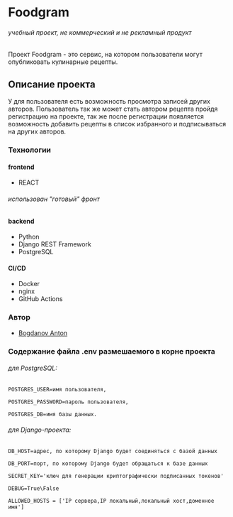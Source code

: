 # Foodgram
###### учебный проект, не коммерческий и не рекламный продукт

Проект Foodgram - это сервис, на котором пользователи могут опубликовать кулинарные рецепты.

## Описание проекта

У для пользователя есть возможность просмотра записей других авторов. Пользователь так же может стать автором рецепта пройдя регистрацию на проекте, так же после регистрации появляется возможность добавить рецепты в список избранного и подписываться на других авторов.


### Технологии

#### frontend
+ REACT
###### использован "готовый" фронт

#### backend
+ Python
+ Django REST Framework
+ PostgreSQL

#### CI/CD
+ Docker
+ nginx
+ GitHub Actions

### Автор
+ [Bogdanov Anton](https://github.com/Xawek/)

### Содержание файла .env размешаемого в корне проекта

###### для PostgreSQL:
```
POSTGRES_USER=имя пользователя,
```
```
POSTGRES_PASSWORD=пароль пользователя,
```
```
POSTGRES_DB=имя базы данных.
```

###### для Django-проекта:

```
DB_HOST=адрес, по которому Django будет соединяться с базой данных
```
```
DB_PORT=порт, по которому Django будет обращаться к базе данных
```
```
SECRET_KEY='ключ для генерации криптографически подписанных токенов'
```
```
DEBUG=True\False
```
```
ALLOWED_HOSTS = ['IP сервера,IP локальный,локальный хост,доменное имя']
```